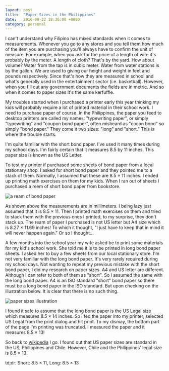 ```yaml
---
layout: post
title:  "Paper Sizes in the Philippines"
date:   2016-09-22 18:36:00 +0800
category: personal
---
```


I can't understand why Filipino has mixed standards when it comes to
measurements. Whenever you go to any stores and you tell them how much of the
item you are purchasing you'll always have to confirm the unit of measure. For
example, when you ask for the price of a length of wire it's probably by the
meter. A length of cloth? That's by the yard. How about volume? Water from the
tap is in cubic meter. Water from water stations is by the gallon. We are used
to giving our height and weight in feet and pounds respectively. Since that's
how they are measured in school and what's generally used in the entertainment
sector (i.e. basketball). However, when you fill out any government documents the
fields are in metric. And so when it comes to paper sizes it's the same
kerfuffle.

My troubles started when I purchased a printer early this year thinking my kids
will probably require a lot of printed material in their school work. I need to
purchase paper of course. In the Philippines, the paper you feed to desktop
printers are called my names: "typewriting paper", or simply "typewriting" and
"coupon bond paper", often misheard as "cocon bond" so simply "bond paper." They
come it two sizes: "long" and "short." This is where the trouble starts.

I'm quite familiar with the short bond paper. I've used it many times during my
school days. I'm fairly certain that it measures 8.5 by 11 inches. This paper
size is known as the US Letter.

To test my printer if purchased some sheets of bond paper from a local stationary
shop. I asked for short bond paper and they pointed me to a stack of them.
Normally, I assumed that these are 8.5 × 11 inches. I ended up printing math
exercises on them for my kids. When I ran out of sheets I purchased a reem of
short bond paper from bookstore.

![a ream of bond paper](http://i.imgur.com/rhegrYYh.jpg?1)

As shown above the measurements are in millimeters. I being lazy just assumed
that it is 8.5 × 11. Then I printed math exercises on them and tried to stack
them with the previous ones I printed, to my surprise, they don't stack up. The
ream of paper I purchased is not US letter but A4 size which is 8.27 × 11.69
inches! To which it thought, "I just have to keep that in mind it will never
happen again." Or so I thought…

A few months into the school year my wife asked be to print some materials for
my kid's school work. She told me it is to be printed in long bond paper sheets.
I asked her to buy a few sheets from our local stationary store. I'm not very
familiar with the long bond paper. It's very rarely required during my school
days. Not wanting to repeat my previous mistake with the short bond paper, I
did my research on paper sizes. A4 and US letter are different. Although I can
refer to both of them as "short". So I assumed the same with the long bond
paper. A4 is an ISO standard "short" bond paper so there must be a long bond
paper in the ISO standard. But upon checking on the illustration below. It is
clear that there is no such thing.

![paper sizes illustration](https://upload.wikimedia.org/wikipedia/commons/thumb/f/f6/A_size_illustration2_with_letter_and_legal.svg/562px-A_size_illustration2_with_letter_and_legal.svg.png)

I found it safe to assume that the long bond paper is the US Legal size which
measures 8.5 × 14 inches. So I fed the paper into my printer, selected US Legal
from the print dialog and hit print. To my dismay, the bottom part of the page
I'm printing was truncated. I measured the paper and it measures 8.5 × 13!

So back to [wikipedia](https://en.wikipedia.org/wiki/Paper_size "links to wikipedia's article on paper sizes")
I go. I found out that US paper sizes are standard in the US, Philippines and 
Chile. However, Chile and the Philippines' legal size is 8.5 × 13!

td;dr: Short: 8.5 × 11, Long: 8.5 × 13




